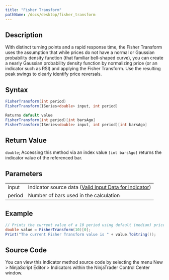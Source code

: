 ```yaml
---
title: "Fisher Transform"
pathName: /docs/desktop/fisher_transform
---
```


## Description

With distinct turning points and a rapid response time, the Fisher Transform uses the assumption that while prices do not have a normal or Gaussian probability density function (that familiar bell-shaped curve), you can create a nearly Gaussian probability density function by normalizing price (or an indicator such as RSI) and applying the Fisher Transform. Use the resulting peak swings to clearly identify price reversals.

## Syntax

```csharp
FisherTransform(int period)
FisherTransform(ISeries<double> input, int period)

Returns default value
FisherTransform(int period)[int barsAgo]
FisherTransform(ISeries<double> input, int period)[int barsAgo]
```

## Return Value

`double`; Accessing this method via an index value `[int barsAgo]` returns the indicator value of the referenced bar.

## Parameters

|  |  |
| --- | --- |
| input | Indicator source data ([Valid Input Data for Indicator](/docs/desktop/valid_input_data_for_indicator)) |
| period | Number of bars used in the calculation |

## Example

```csharp
// Prints the current value of a 10 period using default (median) price type
double value = FisherTransform(10)[0];
Print("The current Fisher Transform value is " + value.ToString());
```

## Source Code

You can view this indicator method source code by selecting the menu New > NinjaScript Editor > Indicators within the NinjaTrader Control Center window.
